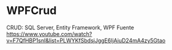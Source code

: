 # WPFCrud

CRUD: SQL Server, Entity Framework, WPF
Fuente https://www.youtube.com/watch?v=F7QfHBP1snI&list=PLWYKfSbdsjJggE6IjAiuD24mA4zy5Gtao
